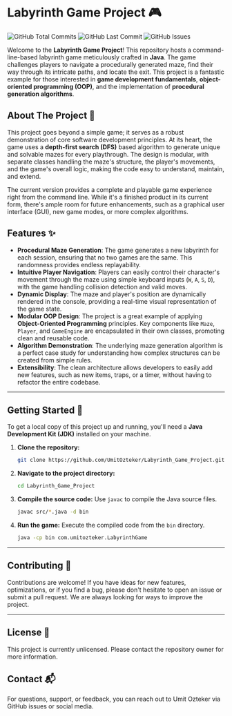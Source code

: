 # Labyrinth Game Project 🎮

  ![GitHub Total Commits](https://img.shields.io/github/commit-activity/t/UmitOzteker/Labyrinth_Game_Project) ![GitHub Last Commit](https://img.shields.io/github/last-commit/UmitOzteker/Labyrinth_Game_Project) ![GitHub Issues](https://img.shields.io/github/issues/UmitOzteker/Labyrinth_Game_Project)

Welcome to the **Labyrinth Game Project**\! This repository hosts a command-line-based labyrinth game meticulously crafted in **Java**. The game challenges players to navigate a procedurally generated maze, find their way through its intricate paths, and locate the exit. This project is a fantastic example for those interested in **game development fundamentals**, **object-oriented programming (OOP)**, and the implementation of **procedural generation algorithms**.

## About The Project 📜

This project goes beyond a simple game; it serves as a robust demonstration of core software development principles. At its heart, the game uses a **depth-first search (DFS)** based algorithm to generate unique and solvable mazes for every playthrough. The design is modular, with separate classes handling the maze's structure, the player's movements, and the game's overall logic, making the code easy to understand, maintain, and extend.

The current version provides a complete and playable game experience right from the command line. While it's a finished product in its current form, there's ample room for future enhancements, such as a graphical user interface (GUI), new game modes, or more complex algorithms.

## Features ✨

  * **Procedural Maze Generation**: The game generates a new labyrinth for each session, ensuring that no two games are the same. This randomness provides endless replayability.
  * **Intuitive Player Navigation**: Players can easily control their character's movement through the maze using simple keyboard inputs (`W`, `A`, `S`, `D`), with the game handling collision detection and valid moves.
  * **Dynamic Display**: The maze and player's position are dynamically rendered in the console, providing a real-time visual representation of the game state.
  * **Modular OOP Design**: The project is a great example of applying **Object-Oriented Programming** principles. Key components like `Maze`, `Player`, and `GameEngine` are encapsulated in their own classes, promoting clean and reusable code.
  * **Algorithm Demonstration**: The underlying maze generation algorithm is a perfect case study for understanding how complex structures can be created from simple rules.
  * **Extensibility**: The clean architecture allows developers to easily add new features, such as new items, traps, or a timer, without having to refactor the entire codebase.

-----

## Getting Started 🚀

To get a local copy of this project up and running, you'll need a **Java Development Kit (JDK)** installed on your machine.

1.  **Clone the repository:**

    ```bash
    git clone https://github.com/UmitOzteker/Labyrinth_Game_Project.git
    ```

2.  **Navigate to the project directory:**

    ```bash
    cd Labyrinth_Game_Project
    ```

3.  **Compile the source code:**
    Use `javac` to compile the Java source files.

    ```bash
    javac src/*.java -d bin
    ```

4.  **Run the game:**
    Execute the compiled code from the `bin` directory.

    ```bash
    java -cp bin com.umitozteker.LabyrinthGame
    ```

-----

## Contributing 🤝

Contributions are welcome\! If you have ideas for new features, optimizations, or if you find a bug, please don't hesitate to open an issue or submit a pull request. We are always looking for ways to improve the project.

-----

## License 📜

This project is currently unlicensed. Please contact the repository owner for more information.

## Contact 📬

For questions, support, or feedback, you can reach out to Umit Ozteker via GitHub issues or social media.
